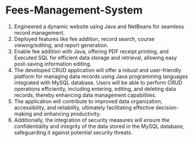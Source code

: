 # Fees-Management-System
1.	Engineered a dynamic website using Java and NetBeans for seamless record management.
2.	Deployed features like fee addition, record search, course viewing/editing, and report generation.
3.	Enable fee addition with Java, offering PDF receipt printing, and Executed SQL for efficient data storage and retrieval, allowing easy post-saving information editing.
4.	The developed CRUD application will offer a robust and user-friendly platform for managing data records using Java programming languages integrated with MySQL database. Users will be able to perform CRUD operations efficiently, including entering, editing, and deleting data records, thereby enhancing data management capabilities.
5.	The application will contribute to improved data organization, accessibility, and reliability, ultimately facilitating effective decision-making and enhancing productivity.
6.	 Additionally, the integration of security measures will ensure the confidentiality and integrity of the data stored in the MySQL database, safeguarding it against potential security threats. 

